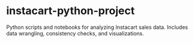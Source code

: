 # instacart-python-project
Python scripts and notebooks for analyzing Instacart sales data. Includes data wrangling, consistency checks, and visualizations.

